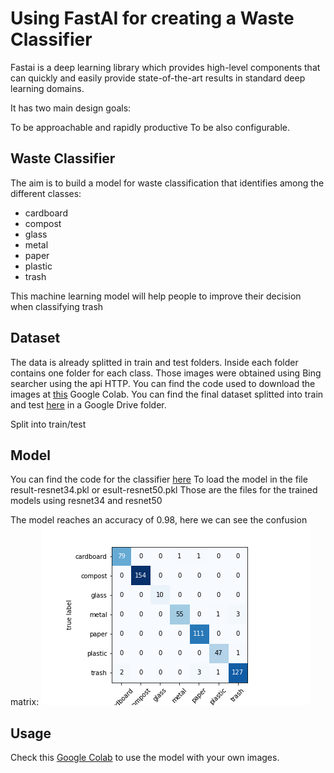 # Using FastAI for creating a Waste Classifier

Fastai is a deep learning library which provides high-level components that can quickly and easily provide state-of-the-art results in standard deep learning domains.

It has two main design goals:

To be approachable and rapidly productive
To be also configurable.

## Waste Classifier
The aim is to build a model for waste classification that identifies among the different classes:

- cardboard
- compost
- glass
- metal
- paper
- plastic
- trash

This machine learning model will help people to improve their decision when classifying trash

## Dataset 
The data is already splitted in train and test folders. Inside each folder contains one folder for each class. Those images were obtained using Bing searcher using the api HTTP.
You can find the code used to download the images at [this](https://colab.research.google.com/drive/1JvAYFx1DIEi1MMyI-tuCfE2eHMSKisKT?usp=sharing) Google Colab.
You can find the final dataset splitted into train and test  [here](https://drive.google.com/file/d/1GDKCR470ruEwhWgoNp7pERr_nhsDCXs4/view?usp=sharing) in a Google Drive folder.

Split into train/test 
## Model 
You can find the code for the classifier [here](resnet-model.ipynb)
To load the model in the file result-resnet34.pkl or esult-resnet50.pkl
Those are the files for the trained models using resnet34 and resnet50 

The model reaches an accuracy of 0.98, here we can see the confusion matrix:
![confusion_matrix](classification_matrix_resnet34.png)



## Usage 
Check this [Google Colab](https://colab.research.google.com/drive/1qMxyoVngHiV6E2ePu54o5PiJFr5Ifhku?usp=sharing) to use the model with your own images. 

